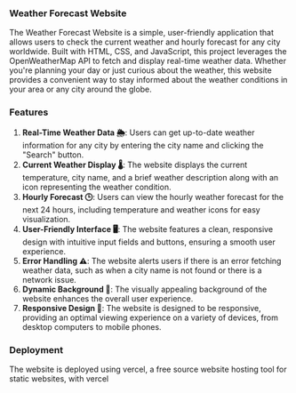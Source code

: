 ### Weather Forecast Website

The Weather Forecast Website is a simple, user-friendly application that allows users to check the current weather and hourly forecast for any city worldwide. Built with HTML, CSS, and JavaScript, this project leverages the OpenWeatherMap API to fetch and display real-time weather data. Whether you're planning your day or just curious about the weather, this website provides a convenient way to stay informed about the weather conditions in your area or any city around the globe.

### Features

1. **Real-Time Weather Data 🌦️**: Users can get up-to-date weather information for any city by entering the city name and clicking the "Search" button.
2. **Current Weather Display 🌡️**: The website displays the current temperature, city name, and a brief weather description along with an icon representing the weather condition.
3. **Hourly Forecast 🕒**: Users can view the hourly weather forecast for the next 24 hours, including temperature and weather icons for easy visualization.
4. **User-Friendly Interface 🖥️**: The website features a clean, responsive design with intuitive input fields and buttons, ensuring a smooth user experience.
5. **Error Handling ⚠️**: The website alerts users if there is an error fetching weather data, such as when a city name is not found or there is a network issue.
6. **Dynamic Background 🌇**: The visually appealing background of the website enhances the overall user experience.
7. **Responsive Design 📱**: The website is designed to be responsive, providing an optimal viewing experience on a variety of devices, from desktop computers to mobile phones.

### Deployment

The website is deployed using vercel, a free source website hosting tool for static websites, with vercel

